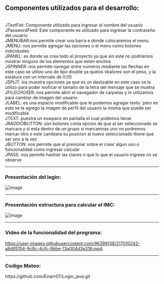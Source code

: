 
<h2> Componentes utilizados para el desarrollo: </h2></br>
JTextFiel: Componente utilizado para ingresar el nombre del usuario </br>
JPasswordField: Este componente es utilizado para ingresar la contraseña del usuario </br>
JMENUBAR:nos permite crear una barra e donde colocaremos el menu </br>
JMENU: nos permite agregar las opciones o el menu como botones indiciduales</br>
JPANEL: es donde se crea todo el proyecto ya que sin este no podriamos mostrar ninguno de los elementos que esten encima</br>
JSPINNER: nos permite navegar entre numeros mediante las flechas en este caso se utilizo uno de tipo double ya quelos vbalores son el peso, y la estatura con un intervalo de 0.05</br>
JSPLIT: los muestra opciones ya que es un deslizable en este caso se lo utilizo para poder moficar el tamaño de la letra del mensaje que se muetra </br>
JFILECHOSER: nos permite abrir el navegador de carpetas y lo utilizamos para cambiar de imagen del usuario</br>
JLABEL: es una espacio modificable que le podemos agragar texto ´pero en este se le agrego la imagen de perfil del usuario la misma que puede ser modificable</br>
JTEXT: puestra un eswpaco en pantalla el cual podemos llenar </br>
JRADDIOBUTTON: son botones conla opcion de que al ser seleccionado se marcara y si esta dentro de un grupo si marcamoas uno no podremos marcar otro o este cambiara su posicion al nuevo seleccionado ttiene que ser uno a la vez</br>
JBUTTON: nos permite que al presionar sobre el crear algun uso o funcionalidad como ingresar calcular</br>
JPASS: nos permite hashiar las claves o que lo que el usuario ingrese no se observe</br>

<hr/>
<h3>Presentación del login:</h3>

![image](https://user-images.githubusercontent.com/96399138/216997506-c5ef40dc-d4a0-4426-8c5a-60edda0c330b.png)

<hr/>
<h3>Presentación estructura para calcular el IMC: </h3>


![image](https://user-images.githubusercontent.com/96399138/216998297-ba293364-fd7f-479c-9bca-1a1efaf082ab.png)

<hr/>
<h3>Video de la funcionalidad del programa:</h3>


https://user-images.githubusercontent.com/96399138/217010242-a8d95154-9c8c-4cfc-9bbe-13a004d3e318.mp4

<hr/>
<footer>
  <h3>Codigo Mateo:</h3>
https://github.com/Einarr07/Login_java.git
</footer>
 
